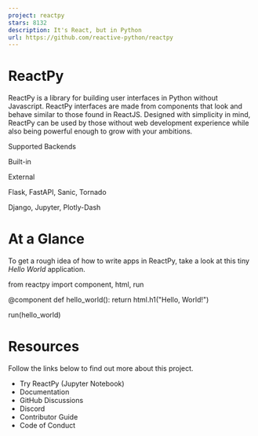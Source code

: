 ```yaml
---
project: reactpy
stars: 8132
description: It's React, but in Python
url: https://github.com/reactive-python/reactpy
---
```


ReactPy
=======

ReactPy is a library for building user interfaces in Python without Javascript. ReactPy interfaces are made from components that look and behave similar to those found in ReactJS. Designed with simplicity in mind, ReactPy can be used by those without web development experience while also being powerful enough to grow with your ambitions.

Supported Backends

Built-in

External

Flask, FastAPI, Sanic, Tornado

Django, Jupyter, Plotly-Dash

At a Glance
===========

To get a rough idea of how to write apps in ReactPy, take a look at this tiny _Hello World_ application.

from reactpy import component, html, run

@component
def hello\_world():
    return html.h1("Hello, World!")

run(hello\_world)

Resources
=========

Follow the links below to find out more about this project.

-   Try ReactPy (Jupyter Notebook)
-   Documentation
-   GitHub Discussions
-   Discord
-   Contributor Guide
-   Code of Conduct
